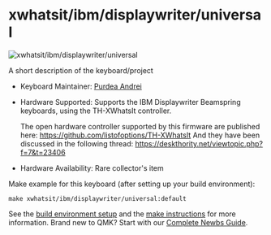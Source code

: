 # xwhatsit/ibm/displaywriter/universal

![xwhatsit/ibm/displaywriter/universal](https://i.imgur.com/OY39Zjmh.jpeg)

A short description of the keyboard/project

* Keyboard Maintainer: [Purdea Andrei](https://github.com/purdeaandrei)
* Hardware Supported: Supports the IBM Displaywriter Beamspring keyboards, using the TH-XWhatsIt controller.

  The open hardware controller supported by this firmware are published here:
    https://github.com/listofoptions/TH-XWhatsIt
  And they have been discussed in the following thread:
    https://deskthority.net/viewtopic.php?f=7&t=23406

* Hardware Availability: Rare collector's item

Make example for this keyboard (after setting up your build environment):

    make xwhatsit/ibm/displaywriter/universal:default

See the [build environment setup](https://docs.qmk.fm/#/getting_started_build_tools) and the [make instructions](https://docs.qmk.fm/#/getting_started_make_guide) for more information. Brand new to QMK? Start with our [Complete Newbs Guide](https://docs.qmk.fm/#/newbs).
